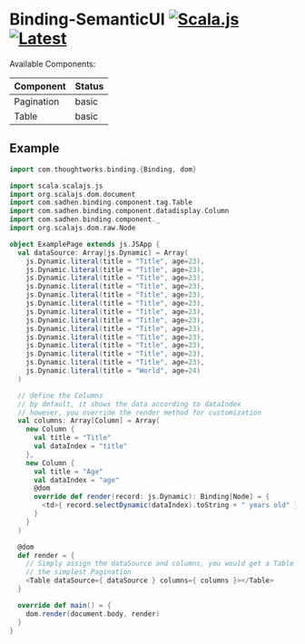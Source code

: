# Binding-SemanticUI [![Scala.js](http://scala-js.org/assets/badges/scalajs-0.6.13.svg)](http://scala-js.org)[![Latest](https://index.scala-lang.org/sadhen/binding-semanticui/semantic-ui/latest.svg)](https://index.scala-lang.org/sadhen/binding-semanticui)

Available Components:

| Component | Status |
|-----------|--------|
| Pagination | basic |
| Table      | basic |

## Example
``` scala
import com.thoughtworks.binding.{Binding, dom}

import scala.scalajs.js
import org.scalajs.dom.document
import com.sadhen.binding.component.tag.Table
import com.sadhen.binding.component.datadisplay.Column
import com.sadhen.binding.component._
import org.scalajs.dom.raw.Node

object ExamplePage extends js.JSApp {
  val dataSource: Array[js.Dynamic] = Array(
    js.Dynamic.literal(title = "Title", age=23),
    js.Dynamic.literal(title = "Title", age=23),
    js.Dynamic.literal(title = "Title", age=23),
    js.Dynamic.literal(title = "Title", age=23),
    js.Dynamic.literal(title = "Title", age=23),
    js.Dynamic.literal(title = "Title", age=23),
    js.Dynamic.literal(title = "Title", age=23),
    js.Dynamic.literal(title = "Title", age=23),
    js.Dynamic.literal(title = "Title", age=23),
    js.Dynamic.literal(title = "Title", age=23),
    js.Dynamic.literal(title = "Title", age=23),
    js.Dynamic.literal(title = "Title", age=23),
    js.Dynamic.literal(title = "Title", age=23),
    js.Dynamic.literal(title = "World", age=24)
  )

  // define the Columns
  // by default, it shows the data according to dataIndex
  // however, you override the render method for customization
  val columns: Array[Column] = Array(
    new Column {
      val title = "Title"
      val dataIndex = "title"
    },
    new Column {
      val title = "Age"
      val dataIndex = "age"
      @dom
      override def render(record: js.Dynamic): Binding[Node] = {
        <td>{ record.selectDynamic(dataIndex).toString + " years old" }</td>
      }
    }
  )

  @dom
  def render = {
    // Simply assign the dataSource and columns, you would get a Table with
    // the simplest Pagination
    <Table dataSource={ dataSource } columns={ columns }></Table>
  }

  override def main() = {
    dom.render(document.body, render)
  }
}
```
